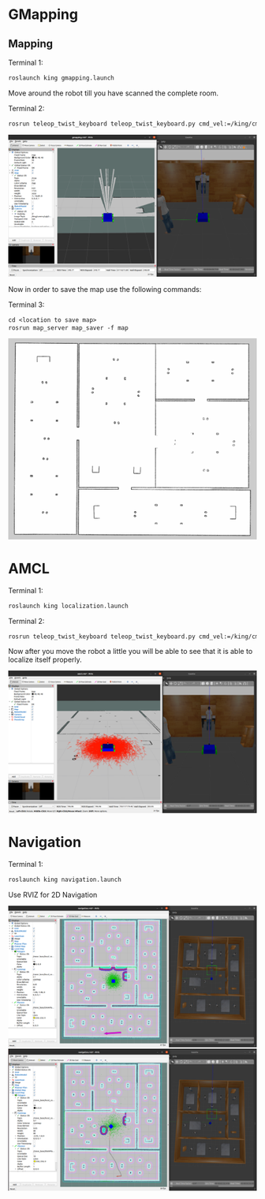 # GMapping


## Mapping

Terminal 1:

```bash
roslaunch king gmapping.launch
```

Move around the robot till you have scanned the complete room. 

Terminal 2:

```bash
rosrun teleop_twist_keyboard teleop_twist_keyboard.py cmd_vel:=/king/cmd_vel
```

![Gmapping](/media/gmapping.png)

Now in order to save the map use the following commands:

Terminal 3:
```
cd <location to save map>
rosrun map_server map_saver -f map
```

![Scan](/media/MapScan.png)

# AMCL

Terminal 1:

```bash
roslaunch king localization.launch
```

Terminal 2:

```bash
rosrun teleop_twist_keyboard teleop_twist_keyboard.py cmd_vel:=/king/cmd_vel
```

Now after you move the robot a little you will be able to see that it is able to localize itself properly.

![Localization](/media/localization.png)

# Navigation

Terminal 1:

```bash
roslaunch king navigation.launch
```

Use RVIZ for 2D Navigation

![Give Navigation](/media/navigation1.png)
![Robot goes to point](/media/navigation2.png)
